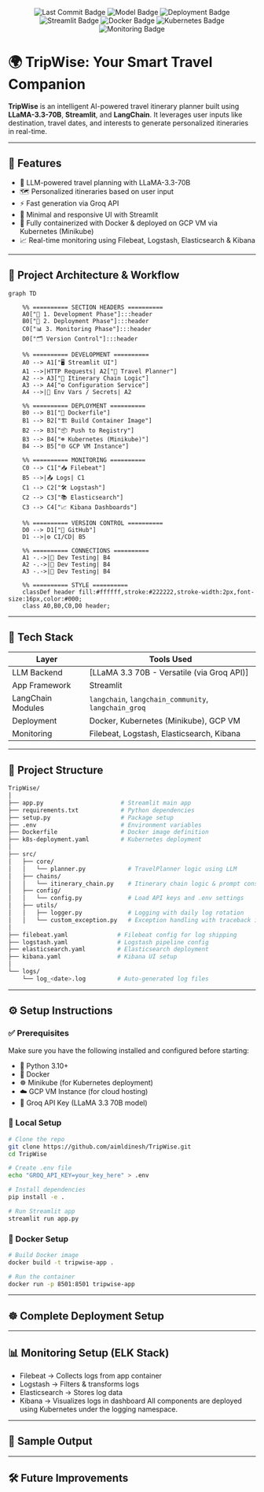 <p align="center">
  <img src="https://img.shields.io/github/last-commit/aimldinesh/TripWise" alt="Last Commit Badge">
  <img src="https://img.shields.io/badge/LLM-LLaMA_3.3_70B_versatile-blueviolet" alt="Model Badge">
  <img src="https://img.shields.io/badge/deployed-GCP-green" alt="Deployment Badge">
  <img src="https://img.shields.io/badge/Made%20with-Streamlit-orange" alt="Streamlit Badge">
  <img src="https://img.shields.io/badge/Docker-Containerized-blue" alt="Docker Badge">
  <img src="https://img.shields.io/badge/Kubernetes-Minikube-326ce5" alt="Kubernetes Badge">
  <img src="https://img.shields.io/badge/Monitoring-ELK%20Stack-yellow" alt="Monitoring Badge">
</p>

# 🌍 TripWise: Your Smart Travel Companion

**TripWise** is an intelligent AI-powered travel itinerary planner built using **LLaMA-3.3-70B**, **Streamlit**, and **LangChain**. It leverages user inputs like destination, travel dates, and interests to generate personalized itineraries in real-time.

---

## 📌 Features

- 🧠 LLM-powered travel planning with LLaMA-3.3-70B
- 🗺️ Personalized itineraries based on user input
- ⚡ Fast generation via Groq API
- 🎯 Minimal and responsive UI with Streamlit
- 🚀 Fully containerized with Docker & deployed on GCP VM via Kubernetes (Minikube)
- 📈 Real-time monitoring using Filebeat, Logstash, Elasticsearch & Kibana

---

## 🔁 Project Architecture & Workflow

```mermaid
graph TD

    %% ========== SECTION HEADERS ==========
    A0["🔧 1. Development Phase"]:::header
    B0["🚀 2. Deployment Phase"]:::header
    C0["📊 3. Monitoring Phase"]:::header
    D0["🗂️ Version Control"]:::header

    %% ========== DEVELOPMENT ==========
    A0 --> A1["🖥️ Streamlit UI"]
    A1 -->|HTTP Requests| A2["🧠 Travel Planner"]
    A2 --> A3["🔗 Itinerary Chain Logic"]
    A3 --> A4["⚙️ Configuration Service"]
    A4 -->|🔐 Env Vars / Secrets| A2

    %% ========== DEPLOYMENT ==========
    B0 --> B1["📄 Dockerfile"]
    B1 --> B2["🏗️ Build Container Image"]
    B2 --> B3["📦 Push to Registry"]
    B3 --> B4["☸️ Kubernetes (Minikube)"]
    B4 --> B5["🌐 GCP VM Instance"]

    %% ========== MONITORING ==========
    C0 --> C1["📥 Filebeat"]
    B5 -->|📤 Logs| C1
    C1 --> C2["🛠️ Logstash"]
    C2 --> C3["📚 Elasticsearch"]
    C3 --> C4["📈 Kibana Dashboards"]

    %% ========== VERSION CONTROL ==========
    D0 --> D1["🐙 GitHub"]
    D1 -->|⚙️ CI/CD| B5

    %% ========== CONNECTIONS ==========
    A1 -.->|🧪 Dev Testing| B4
    A2 -.->|🧪 Dev Testing| B4
    A3 -.->|🧪 Dev Testing| B4

    %% ========== STYLE ==========
    classDef header fill:#ffffff,stroke:#222222,stroke-width:2px,font-size:16px,color:#000;
    class A0,B0,C0,D0 header;
```
---
## 🧠 Tech Stack

| Layer              | Tools Used                                                   |
|-------------------|---------------------------------------------------------------|
| LLM Backend        | [LLaMA 3.3 70B - Versatile (via Groq API)]                   |
| App Framework      | Streamlit                                                    |
| LangChain Modules  | `langchain`, `langchain_community`, `langchain_groq`         |
| Deployment         | Docker, Kubernetes (Minikube), GCP VM                        |
| Monitoring         | Filebeat, Logstash, Elasticsearch, Kibana                    |

---
## 🧱 Project Structure
```bash
TripWise/
│
├── app.py                      # Streamlit main app
├── requirements.txt            # Python dependencies
├── setup.py                    # Package setup
├── .env                        # Environment variables
├── Dockerfile                  # Docker image definition
├── k8s-deployment.yaml         # Kubernetes deployment
│
├── src/
│   ├── core/
│   │   └── planner.py            # TravelPlanner logic using LLM
│   ├── chains/
│   │   └── itinerary_chain.py    # Itinerary chain logic & prompt construction
│   ├── config/
│   │   └── config.py             # Load API keys and .env settings
│   ├── utils/
│   │   ├── logger.py             # Logging with daily log rotation
│   │   └── custom_exception.py   # Exception handling with traceback info
│
├── filebeat.yaml              # Filebeat config for log shipping
├── logstash.yaml              # Logstash pipeline config
├── elasticsearch.yaml         # Elasticsearch deployment
├── kibana.yaml                # Kibana UI setup
│
└── logs/
    └── log_<date>.log         # Auto-generated log files
```
---
## ⚙️ Setup Instructions
### ✅ Prerequisites
Make sure you have the following installed and configured before starting:
- 🐍 Python 3.10+
- 🐳 Docker
- ☸️ Minikube (for Kubernetes deployment)
- ☁️ GCP VM Instance (for cloud hosting)
- 🔑 Groq API Key (LLaMA 3.3 70B model)

### 📁 Local Setup
```bash
# Clone the repo
git clone https://github.com/aimldinesh/TripWise.git
cd TripWise

# Create .env file
echo "GROQ_API_KEY=your_key_here" > .env

# Install dependencies
pip install -e .

# Run Streamlit app
streamlit run app.py

```
### 🐳 Docker Setup
```bash
# Build Docker image
docker build -t tripwise-app .

# Run the container
docker run -p 8501:8501 tripwise-app
```
---
## ☸️ Complete Deployment Setup

---
## 📊 Monitoring Setup (ELK Stack)
- Filebeat → Collects logs from app container
- Logstash → Filters & transforms logs
- Elasticsearch → Stores log data
- Kibana → Visualizes logs in dashboard
All components are deployed using Kubernetes under the logging namespace.

---
## 📸 Sample Output
---
## 🛠️ Future Improvements


